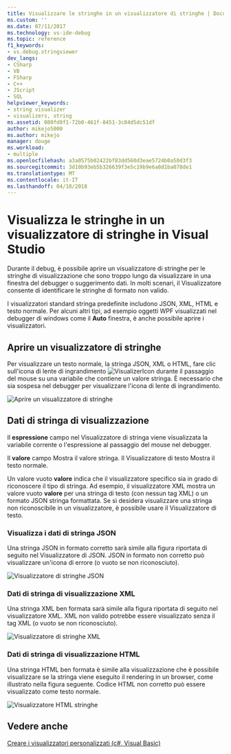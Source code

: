 ```yaml
---
title: Visualizzare le stringhe in un visualizzatore di stringhe | Documenti Microsoft
ms.custom: ''
ms.date: 07/11/2017
ms.technology: vs-ide-debug
ms.topic: reference
f1_keywords:
- vs.debug.stringviewer
dev_langs:
- CSharp
- VB
- FSharp
- C++
- JScript
- SQL
helpviewer_keywords:
- string visualizer
- visualizers, string
ms.assetid: 080fd8f1-72b0-461f-8451-3c84d5dc51df
author: mikejo5000
ms.author: mikejo
manager: douge
ms.workload:
- multiple
ms.openlocfilehash: a3a0575b02422bf83dd560d3eae5724b0a50d3f3
ms.sourcegitcommit: 3d10b93eb5b326639f3e5c19b9e6a8d1ba078de1
ms.translationtype: MT
ms.contentlocale: it-IT
ms.lasthandoff: 04/18/2018
---
```

# <a name="view-strings-in-a-string-visualizer-in-visual-studio"></a>Visualizza le stringhe in un visualizzatore di stringhe in Visual Studio
Durante il debug, è possibile aprire un visualizzatore di stringhe per le stringhe di visualizzazione che sono troppo lungo da visualizzare in una finestra del debugger o suggerimento dati. In molti scenari, il Visualizzatore consente di identificare le stringhe di formato non valido.

I visualizzatori standard stringa predefinite includono JSON, XML, HTML e testo normale. Per alcuni altri tipi, ad esempio oggetti WPF visualizzati nel debugger di windows come il **Auto** finestra, è anche possibile aprire i visualizzatori.

## <a name="open-a-string-visualizer"></a>Aprire un visualizzatore di stringhe

Per visualizzare un testo normale, la stringa JSON, XML o HTML, fare clic sull'icona di lente di ingrandimento ![VisualizerIcon](../debugger/media/dbg-tips-visualizer-icon.png "icona Visualizzatore") durante il passaggio del mouse su una variabile che contiene un valore stringa. È necessario che sia sospesa nel debugger per visualizzare l'icona di lente di ingrandimento.

![Aprire un visualizzatore di stringhe](../debugger/media/dbg-tips-string-visualizers.png "OpenStringVisualizer")

## <a name="view-string-data"></a>Dati di stringa di visualizzazione

Il **espressione** campo nel Visualizzatore di stringa viene visualizzata la variabile corrente o l'espressione al passaggio del mouse nel debugger.

Il **valore** campo Mostra il valore stringa. Il Visualizzatore di testo Mostra il testo normale.

Un valore vuoto **valore** indica che il visualizzatore specifico sia in grado di riconoscere il tipo di stringa. Ad esempio, il visualizzatore XML mostra un valore vuoto **valore** per una stringa di testo (con nessun tag XML) o un formato JSON stringa formattata. Se si desidera visualizzare una stringa non riconoscibile in un visualizzatore, è possibile usare il Visualizzatore di testo.

### <a name="view-json-string-data"></a>Visualizza i dati di stringa JSON

Una stringa JSON in formato corretto sarà simile alla figura riportata di seguito nel Visualizzatore di JSON. JSON in formato non corretto può visualizzare un'icona di errore (o vuoto se non riconosciuto).

![Visualizzatore di stringhe JSON](../debugger/media/dbg-tips-string-visualizer-json.png "Visualizzatore stringhe JSON")

### <a name="view-xml-string-data"></a>Dati di stringa di visualizzazione XML

Una stringa XML ben formata sarà simile alla figura riportata di seguito nel visualizzatore XML. XML non valido potrebbe essere visualizzato senza il tag XML (o vuoto se non riconosciuto).

![Visualizzatore di stringhe XML](../debugger/media/dbg-string-visualizers-xml.png "Visualizzatore stringhe XML")

### <a name="view-html-string-data"></a>Dati di stringa di visualizzazione HTML

Una stringa HTML ben formata è simile alla visualizzazione che è possibile visualizzare se la stringa viene eseguito il rendering in un browser, come illustrato nella figura seguente. Codice HTML non corretto può essere visualizzato come testo normale.

![Visualizzatore HTML stringhe](../debugger/media/dbg-string-visualizers-html.png "Visualizzatore stringhe HTML")

## <a name="see-also"></a>Vedere anche  
 [Creare i visualizzatori personalizzati (c#, Visual Basic)](../debugger/create-custom-visualizers-of-data.md)